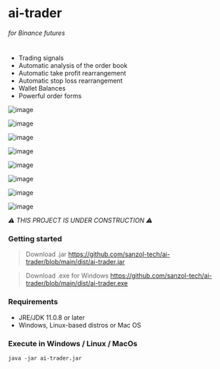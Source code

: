 # ai-trader 
*for Binance futures*
#

- Trading signals
- Automatic analysis of the order book
- Automatic take profit rearrangement
- Automatic stop loss rearrangement
- Wallet Balances
- Powerful order forms

![image](https://user-images.githubusercontent.com/68629815/184469254-38c4b327-8641-4684-bb2b-5db5785522ea.png)

![image](https://user-images.githubusercontent.com/68629815/178065184-6381c127-4953-4c44-af58-464098522fdc.png)

![image](https://user-images.githubusercontent.com/68629815/180347592-74e8f6bb-1fd9-41e7-880f-002fe4f8866c.png)

![image](https://user-images.githubusercontent.com/68629815/168664765-85af1b24-9792-4635-b763-cf883a5e17d1.png)

![image](https://user-images.githubusercontent.com/68629815/168664840-2862cc15-18de-4dc5-8adf-87ffc5f9ddb6.png)

![image](https://user-images.githubusercontent.com/68629815/170294257-14a4ef4e-aee3-4bc2-932e-99351d9bfd1e.png)

![image](https://user-images.githubusercontent.com/68629815/169188305-06d72c1a-52fe-4782-88e3-9cbe660e149a.png)

![image](https://user-images.githubusercontent.com/68629815/169203512-ebd084cb-85e3-4fa8-acb6-150b4d9b9c46.png)

*:warning: THIS PROJECT IS UNDER CONSTRUCTION :warning:*

### Getting started
> Download .jar
https://github.com/sanzol-tech/ai-trader/blob/main/dist/ai-trader.jar

> Download .exe for Windows
https://github.com/sanzol-tech/ai-trader/blob/main/dist/ai-trader.exe

### Requirements
- JRE/JDK 11.0.8 or later
- Windows, Linux-based distros or Mac OS


### Execute in Windows / Linux / MacOs
```
java -jar ai-trader.jar
```
